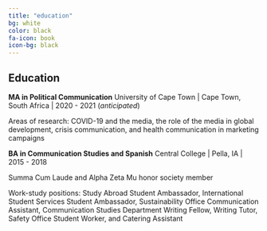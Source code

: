 ```yaml
---
title: "education"
bg: white
color: black
fa-icon: book
icon-bg: black
---
```


## Education

**MA in Political Communication**
University of Cape Town \| Cape Town, South Africa \| 2020 - 2021 (*anticipated*)

Areas of research: COVID-19 and the media, the role of the media in global development, crisis communication, and health communication in marketing campaigns

**BA in Communication Studies and Spanish**
Central College \| Pella, IA \| 2015 - 2018

Summa Cum Laude and Alpha Zeta Mu honor society member

Work-study positions: Study Abroad Student Ambassador, International Student Services Student Ambassador, Sustainability Office Communication Assistant, Communication Studies Department Writing Fellow, Writing Tutor, Safety Office Student Worker, and Catering Assistant
